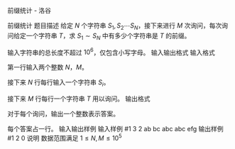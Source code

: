 



前缀统计 - 洛谷














前缀统计
题目描述
给定 $N$ 个字符串 $S_1,S_2\cdots S_N$，接下来进行 $M$ 次询问，每次询问给定一个字符串 $T$，求 $S_1 \sim S_N$ 中有多少个字符串是 $T$ 的前缀。

输入字符串的总长度不超过 $10^6$，仅包含小写字母。
输入输出格式
输入格式

第一行输入两个整数 $N，M$。

接下来 $N$ 行每行输入一个字符串 $S_i$。

接下来 $M$ 行每行一个字符串 $T$ 用以询问。
输出格式

对于每个询问，输出一个整数表示答案。

每个答案占一行。
输入输出样例
输入样例 #1
3 2
ab
bc
abc
abc
efg
输出样例 #1
2
0
说明
数据范围满足 $1 \le N,M \le 10^5$







